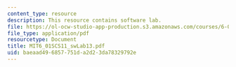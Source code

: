 ```yaml
---
content_type: resource
description: This resource contains software lab.
file: https://ol-ocw-studio-app-production.s3.amazonaws.com/courses/6-01sc-introduction-to-electrical-engineering-and-computer-science-i-spring-2011/baeaad496857751da2d23da78329792e_MIT6_01SCS11_swLab13.pdf
file_type: application/pdf
resourcetype: Document
title: MIT6_01SCS11_swLab13.pdf
uid: baeaad49-6857-751d-a2d2-3da78329792e
---
```

